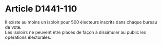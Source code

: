 # Article D1441-110

  
Il existe au moins un isoloir pour 500 électeurs inscrits dans chaque bureau de vote.   
Les isoloirs ne peuvent être placés de façon à dissimuler au public les opérations électorales.